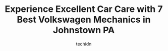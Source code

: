 ---
layout: ampstory
image: https://images.unsplash.com/photo-1539788816080-8bdd722d8c22?ixlib=rb-4.0.3&ixid=MnwxMjA3fDB8MHxwaG90by1wYWdlfHx8fGVufDB8fHx8&auto=format&fit=crop&w=640&h=853&q=80
author: techidn
featured: false
description: If youre in need of trustworthy and skilled Volkswagen Mechanic in Johnstown PA, USA, youll be pleased to discover the 7 best Volkswagen Mechanic in town. Their expertise and commitment to
title: Experience Excellent Car Care with 7 Best Volkswagen Mechanics in Johnstown PA
cover:
   title: Experience Excellent Car Care with 7 Best Volkswagen Mechanics in Johnstown PA
   subtitle: Rickpate
   background: https://images.unsplash.com/photo-1539788816080-8bdd722d8c22?ixlib=rb-4.0.3&ixid=MnwxMjA3fDB8MHxwaG90by1wYWdlfHx8fGVufDB8fHx8&auto=format&fit=crop&w=640&h=853&q=80

pages: 
 - layout: thirds
   top: <h1>#1 Krouse Automotive</h1>
   bottom: "<p>Replaced incorrect CV axle. Charged my mom again to repair the correct side. Threw in a free belt to fix my squeak noise The squeak noise was the alternator pulley as I</p>"
   background: https://www.knot35.com/toplist/wp-content/uploads/2023/06/best-volkswagen-mechanic-1-in-johnstown-pa-1685840166.jpeg
   backgroundblur: true
 - layout: thirds
   top: <h1>#2 REAMAN AUTO SALES AND SERVICE</h1>
   bottom: "<p>2311 Bedford St, Johnstown, PA 15904, United States</p>"
   background: https://www.knot35.com/toplist/wp-content/uploads/2023/06/best-volkswagen-mechanic-2-in-johnstown-pa-1685840166.jpeg
   cta:
      link: https://www.knot35.com/toplist/experience-excellent-car-care-with-7-best-volkswagen-mechanics-in-johnstown-pa/
      text: Experience Excellent Car Care with 7 Best Volkswagen Mechanics in Johnstown PA
 - layout: thirds
   top: <h1>#3 Eastmont Auto Repair And Sales</h1>
   bottom: "<p>660 Headricks road, 909 Maple Ave, Johnstown, PA 15909, United States</p>"
   background: https://www.knot35.com/toplist/wp-content/uploads/2023/06/best-volkswagen-mechanic-3-in-johnstown-pa-1685840166.jpeg
   cta:
      link: https://www.knot35.com/toplist/experience-excellent-car-care-with-7-best-volkswagen-mechanics-in-johnstown-pa/
      text: Experience Excellent Car Care with 7 Best Volkswagen Mechanics in Johnstown PA
 - layout: thirds
   top: <h1>#4 Weinzierls Garage</h1>
   bottom: "<p>10 D St, Johnstown, PA 15906, United States</p>"
   background: https://images.unsplash.com/photo-1591393223703-56fe1347ac62?ixlib=rb-4.0.3&ixid=MnwxMjA3fDB8MHxwaG90by1wYWdlfHx8fGVufDB8fHx8&auto=format&fit=crop&w=640&h=853&q=80
   cta:
      link: https://www.knot35.com/toplist/experience-excellent-car-care-with-7-best-volkswagen-mechanics-in-johnstown-pa/
      text: Experience Excellent Car Care with 7 Best Volkswagen Mechanics in Johnstown PA
 - layout: thirds
   top: <h1>#5 Brilharts Auto Repair</h1>
   bottom: "<p>122 Cooper Ave, Johnstown, PA 15906, United States</p>"
   background: https://images.unsplash.com/photo-1515405295579-ba7b45403062?ixlib=rb-4.0.3&ixid=MnwxMjA3fDB8MHxwaG90by1wYWdlfHx8fGVufDB8fHx8&auto=format&fit=crop&w=640&h=853&q=80
   cta:
      link: https://www.knot35.com/toplist/experience-excellent-car-care-with-7-best-volkswagen-mechanics-in-johnstown-pa/
      text: Experience Excellent Car Care with 7 Best Volkswagen Mechanics in Johnstown PA
 - layout: thirds
   top: <h1>#6 Schneck Brothers Auto Service</h1>
   bottom: "<p>217 Johns St, Johnstown, PA 15901, United States</p>"
   background: https://images.unsplash.com/photo-1489648022186-8f49310909a0?ixlib=rb-4.0.3&ixid=MnwxMjA3fDB8MHxwaG90by1wYWdlfHx8fGVufDB8fHx8&auto=format&fit=crop&w=640&h=853&q=80
   cta:
      link: https://www.knot35.com/toplist/experience-excellent-car-care-with-7-best-volkswagen-mechanics-in-johnstown-pa/
      text: Experience Excellent Car Care with 7 Best Volkswagen Mechanics in Johnstown PA
 - layout: thirds
   top: <h1>#7 Deyarmins Auto Repair</h1>
   bottom: "<p>581 Goucher St, Johnstown, PA 15905, United States</p>"
   background: https://images.unsplash.com/photo-1462556791646-c201b8241a94?ixlib=rb-4.0.3&ixid=MnwxMjA3fDB8MHxwaG90by1wYWdlfHx8fGVufDB8fHx8&auto=format&fit=crop&w=640&h=853&q=80
   cta:
      link: https://www.knot35.com/toplist/experience-excellent-car-care-with-7-best-volkswagen-mechanics-in-johnstown-pa/
      text: Experience Excellent Car Care with 7 Best Volkswagen Mechanics in Johnstown PA
 - layout: thirds
   middle: Continue reading...
   background: https://images.unsplash.com/photo-1567360425618-1594206637d2?ixlib=rb-4.0.3&ixid=MnwxMjA3fDB8MHxwaG90by1wYWdlfHx8fGVufDB8fHx8&auto=format&fit=crop&w=640&h=853&q=80
   cta:
      link: https://www.knot35.com/toplist/experience-excellent-car-care-with-7-best-volkswagen-mechanics-in-johnstown-pa/
      text: Experience Excellent Car Care with 7 Best Volkswagen Mechanics in Johnstown PA
      
---